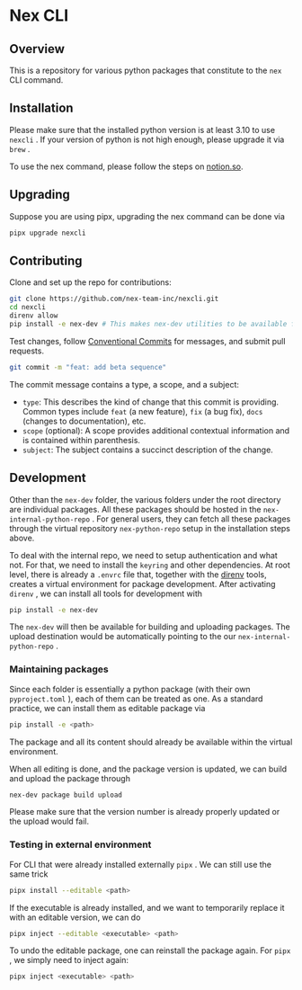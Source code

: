 # Nex CLI

## Overview

This is a repository for various python packages that constitute to the `nex` CLI command.

## Installation

Please make sure that the installed python version is at least 3.10 to use `nexcli` . If your version of python is not high enough, please upgrade it via `brew` .

To use the nex command, please follow the steps on [notion.so](https://www.notion.so/nexteam/Nex-Internal-CLI-6c3b088888ca43b69e7ec04687673ec4).

## Upgrading

Suppose you are using pipx, upgrading the nex command can be done via

```bash
pipx upgrade nexcli
```

## Contributing

Clone and set up the repo for contributions:

```bash
git clone https://github.com/nex-team-inc/nexcli.git
cd nexcli
direnv allow
pip install -e nex-dev # This makes nex-dev utilities to be available for further developments
```

Test changes, follow [Conventional Commits](https://www.conventionalcommits.org/) for messages, and submit pull requests.

```bash
git commit -m "feat: add beta sequence"
```

The commit message contains a type, a scope, and a subject:

* `type`: This describes the kind of change that this commit is providing. Common types include `feat` (a new feature),  `fix` (a bug fix),  `docs` (changes to documentation), etc.
* `scope` (optional): A scope provides additional contextual information and is contained within parenthesis.
* `subject`: The subject contains a succinct description of the change.

## Development

Other than the `nex-dev` folder, the various folders under the root directory are individual packages. All these packages should be hosted in the `nex-internal-python-repo` . For general users, they can fetch all these packages through the virtual repository `nex-python-repo` setup in the installation steps above.

To deal with the internal repo, we need to setup authentication and what not. For that, we need to install the `keyring` and other dependencies. At root level, there is already a `.envrc` file that, together with the [direnv](https://direnv.net/) tools, creates a virtual environment for package development. After activating `direnv` , we can install all tools for development with

```bash
pip install -e nex-dev
```

The `nex-dev` will then be available for building and uploading packages. The upload destination would be automatically pointing to the our `nex-internal-python-repo` .

### Maintaining packages

Since each folder is essentially a python package (with their own `pyproject.toml` ), each of them can be treated as one. As a standard practice, we can install them as editable package via

```bash
pip install -e <path>
```

The package and all its content should already be available within the virtual environment.

When all editing is done, and the package version is updated, we can build and upload the package through

```bash
nex-dev package build upload
```

Please make sure that the version number is already properly updated or the upload would fail.

### Testing in external environment

For CLI that were already installed externally `pipx` . We can still use the same trick

```bash
pipx install --editable <path>
```

If the executable is already installed, and we want to temporarily replace it with an editable version, we can do

```bash
pipx inject --editable <executable> <path>
```

To undo the editable package, one can reinstall the package again. For `pipx` , we simply need to inject again:

```bash
pipx inject <executable> <path>
```
